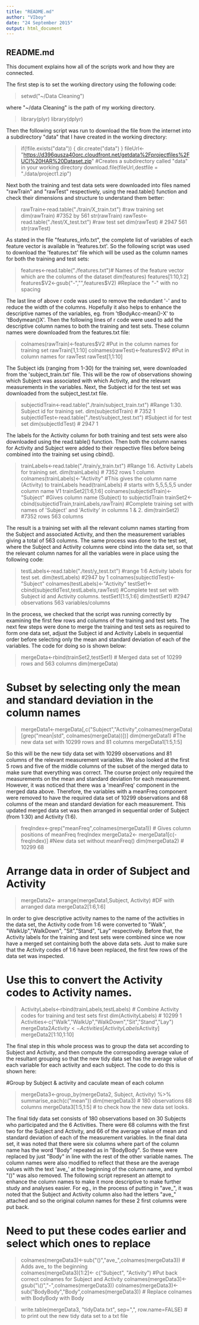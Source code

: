 ```yaml
---
title: "README.md"
author: "VIboy"
date: "24 September 2015"
output: html_document
---
```


## README.md

This document explains how all of the scripts work and how they are connected.

The first step is to set the working directory using the following code:

> setwd("~/Data Cleaning")

where "~/data Cleaning" is the path of my working directory.
> library(plyr)
library(dplyr)

Then the following script was run to download the file from the internet into a subdirectory "data" that I have created in the working directory:

> if(!file.exists("data")) {
  dir.create("data")
} 
fileUrl<-"https://d396qusza40orc.cloudfront.net/getdata%2Fprojectfiles%2FUCI%20HAR%20Dataset.zip"
#Creates a subdirectory called "data" in your working directory
download.file(fileUrl,destfile = "./data/project1.zip")

Next both the training and test data sets were downloaded into files named "rawTrain" and "rawTest" respectively, using the read.table() function and check their dimensions and structure to understand them better:

> rawTrain<-read.table("./train/X_train.txt") #raw training set
dim(rawTrain) #7352  by 561
str(rawTrain)
rawTest<-read.table("./test/X_test.txt") #raw test set
dim(rawTest) # 2947 561
str(rawTest)

As stated in the file "features_info.txt", the complete list of variables of each feature vector is available in 'features.txt'. So the following script was used to download the 'features.txt' file  which will be used as the column names for both the training and test sets:

> features<-read.table("./features.txt")# Names of the feature vector which are the columns of the dataset
dim(features)
features[1:10,1:2]
features$V2<-gsub("-","",features$V2) #Replace the "-" with no spacing

The last line of above r code was used to remove the redundant '-' and to reduce the width of the columns. Hopefully it also helps to enhance the descriptive names of the variables, eg. from 'tBodyAcc-mean()-X' to 'tBodymean()X'. 
Then the following lines of r code were used to add the descriptive column names to both the training and test sets. These column names were downloaded from the features.txt file:

> colnames(rawTrain)<-features$V2 #Put in the column names for training set
rawTrain[1,1:10]
colnames(rawTest)<-features$V2 #Put in column names for rawTest
rawTest[1,1:10]

The Subject ids (ranging from 1-30) for the training set, were downloaded from the 'subject_train.txt' file. This will be the row of observations showing which Subject was associated with which Activity, and the relevant measurements in the variables. Next, the Subject id for the test set was downloaded from the subject_test.txt file.

> subjectidTrain<-read.table("./train/subject_train.txt") #Range 1:30. Subject id for training set.
dim(subjectidTrain) # 7352 1
subjectIdTest<-read.table("./test/subject_test.txt") #Subject id for test set
dim(subjectIdTest) # 2947 1

The labels for the Activity column for both training and test sets were also downloaded using the read.table() function. Then both the column names for Activity and Subject were added to their respective files before being combined into the training set using cbind().

> trainLabels<-read.table("./train/y_train.txt") #Range 1:6. Activity Labels for training set.
dim(trainLabels) # 7352 rows 1 column
colnames(trainLabels)<-"Activity" #This gives the column name (Activity) to trainLabels
head(trainLabels) # starts with 5,5,5,5,5 under column name V1
trainSet2[1:6,1:6]
colnames(subjectidTrain)<-"Subject" #Gives column name (Subject) to subjectidTrain
trainSet2<-cbind(subjectidTrain,trainLabels,rawTrain) #Complete training set with names of 'Subject' and 'Activity' in columns 1 & 2.
dim(trainSet2) #7352 rows  563 columns

The result is a training set with all the relevant column names starting from the Subject and associated Activity, and then the measurement variables giving a total of 563 columns.
The same process was done to the test set, where the Subject and Activity columns were cbind into the data set, so that the relevant column names for all the variables were in place using the following code:

> testLabels<-read.table("./test/y_test.txt") #range 1:6 Activity labels for test set.
dim(testLabels) #2947 by 1
colnames(subjectIdTest)<-"Subject"
colnames(testLabels)<-"Activity"
testSet1<-cbind(subjectIdTest,testLabels,rawTest) #Complete test set with Subject id and Activity columns.
testSet1[1:5,1:6] 
dim(testSet1) #2947 observations  563 variables/columns

In the process, we checked that the script was running correctly by examining the first few rows and columns of the training and test sets.
The next few steps were done to merge the training and test sets as required to form one data set, adjust the Subject id and Activity Labels in sequential order before selecting only the mean and standard deviation of each of the variables. The code for doing so is shown below:

> mergeData<-rbind(trainSet2,testSet1) # Merged data set of 10299 rows and 563 columns
dim(mergeData)
# Subset by selecting only the mean and standard deviation in the column names
> mergeData1<-mergeData[,c("Subject","Activity",colnames(mergeData)[grep("mean|std", colnames(mergeData))])]
dim(mergeData1) #The new data set with 10299 rows and 81 columns
mergeData1[1:5,1:5]

So this will be the new tidy data set with 10299 observations and 81 columns of the relevant measurement variables.
We also looked at the first 5 rows and five of the middle columns of the subset of the merged data to make sure that everything was correct.
The course project only required the measurements on the mean and standard deviation for each measurement. However, it was noticed that there was a 'meanFreq' component in the merged data above. Therefore, the variables with a meanFreq component were removed to have the required data set of 10299 observations and 68 columns of the mean and standard deviation for each measurement. This updated merged data set was then arranged in sequential order of Subject (from 1:30) and Activity (1:6).

> freqIndex<-grep("meanFreq",colnames(mergeData1)) # Gives column positions of meanFreq 
freqIndex
mergeData2<- mergeData1[c(-freqIndex)] #New data set without meanFreq()
dim(mergeData2) # 10299 68

# Arrange data in order of Subject and Activity
> mergeData2<- arrange(mergeData1,Subject, Activity) #DF with arranged data
mergeData2[1:6,1:6]

In order to give descriptive activity names to the name of the activities in the data set,  the Activity code from 1:6 were converted to "Walk", "WalkUp","WalkDown", "Sit","Stand", "Lay" respectively. Before that, the Activity labels for the training and test sets were combined since we now have a merged set containing both the above data sets. Just to make sure that the Activity codes of 1:6 have been replaced, the first few rows of the data set was inspected.

# Use this to convert the Activity codes to Activity names.
> ActivityLabels<-rbind(trainLabels,testLabels) # Combine Activity codes for training and test sets first
dim(ActivityLabels) # 10299 1
Activities<-c("Walk","WalkUp","WalkDown","Sit","Stand","Lay")
mergeData2$Activity<-Activities[ActivityLabels$Activity]
mergeData2[1:10,1:10]


The final step in this whole process was to group the data set according to Subject and Activity, and then compute the correspoding average value of the resultant grouping so that the new tidy data set has the average value of each variable for each activity and each subject. The code to do this is shown here:

#Group by Subject & activity and caculate mean of each column

> mergeData3<-group_by(mergeData2, Subject, Activity) %>% summarise_each(c("mean"))
dim(mergeData3) # 180 observations 68 columns
mergeData3[1:5,1:5] # to check how the new data set looks.

The final tidy data set consists of 180 observations based on 30 Subjects who participated and the 6 Activities. There were 68 columns with the first two for the Subject and Activity, and 66 of the average value of mean and standard deviation of each of the measurement variables.
In the final data set, it was noted that there were six columns where part of the column name has the word "Body"  repeated as in "BodyBody". So these were replaced by just "Body" in line with the rest of the other variable names. The column names were also modified to reflect that these are the average values with the text 'ave_' at the beginning of the column name, and symbol "()"  was also removed. The following script represent an attempt to enhance the column names to make it more descriptive to make further study and analyses easier. For eg., in the  process of putting in "ave_", it was noted that the Subject and Activity column also had the letters "ave_" attached and so the original column names for these 2 first columns were put back.

# Need to put these codes earlier and select which ones to replace 
> colnames(mergeData3)<-sub("()","ave_",colnames(mergeData3)) # Adds ave_ to the beginning  
colnames(mergeData3)[1:2]<- c("Subject", "Activity") #Put back correct colnames for Subject and Activity
colnames(mergeData3)<-gsub("\\()","-",colnames(mergeData3))
colnames(mergeData3)<-sub("BodyBody","Body",colnames(mergeData3)) # Replace colnames with BodyBody with Body

> write.table(mergeData3, "tidyData.txt", sep=",", row.name=FALSE) # to print out the new tidy data set to a txt file

